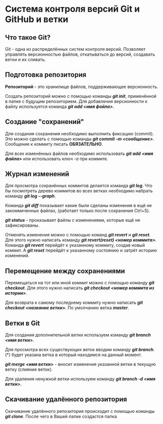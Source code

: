 # Система контроля версий Git и GitHub и ветки

## Что такое Git?

Git - одна из распределённых систем контроля версий. Позволяет управлять версионностью файлов, откатываться до версий, создавать ветки и их сливать. 

## Подготовка репозитория

**Репозиторий** - это хранилище файлов, поддерживающее версионность.

Создать репозиторий можно с помощью команды ***git init***, применённой в папке с будущим репозиторием.
Для добавления версионности к файлу используется команда ***git add <имя файла>***.

## Создание "сохранений"

Для создания сохранения необходимо выполнить фиксацию (commit).
Это можно сделать с помощью команды ***git commit -m <сообщение>***.
Сообщение к коммиту писать **ОБЯЗАТЕЛЬНО**.

Для всех изменённых файлов необходимо использовать ***git add <имя файла>*** или использовать ключ *-а* при коммите.

## Журнал изменений

Для просмотра сохранённых коммитов делается команда ***git log***.
Что бы посмотреть дерево коммитов во всех ветках необходимо набрать команду ***git log --graph***.

Команда ***git diff*** показывает какие были сделаны изменения в ещё не закоммиченных файлах, (работает только после сохранения Ctrl+S).

***git status*** - проказывает файлы с изменениями, которые ещё не зафиксированы.

Отменять изменения можно с помощью команд ***git revert*** и ***git reset***. Для этого нужно написать команду ***git revert(reset) <номер коммита>***. Команда ***git revert*** перейдёт к указанному коммиту, создав новый коммит. A ***git reset*** перейдёт к указанному состоянию и затрёт историю изменений.

## Перемещение между сохранениями

Перемещаться на тот или иной коммит можно с помощью команду ***git checkout***. Для этого нужно написать ***git checkout <номер коммита из истории>***. 

Для возврата к самому последнему коммиту нужно написать ***git checkout <название ветки>***. По умолчанию ветка ***master***.

## Ветки в Git

Для создания дополнительной ветки используем команду ***git branch <имя ветки>***.

Для просмотра всех существующих веток вводим команду ***git branch***. (*) будет указана ветка в который находимся на данный момент.

***git merge <имя ветки>*** - вносит изменения указанной ветки в текущую ветку (слияние веток).

Для удаления ненужной ветки используем команду ***git branch -d <имя ветки>***.

## Скачивание удалённого репозитория
Скачивание удалённого репозитория происходит с помощью команды ***git clone***. После чего в Вашей папке создастся папка
